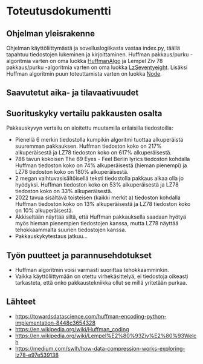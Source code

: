 # Toteutusdokumentti

## Ohjelman yleisrakenne

Ohjelman käyttöliittymästä ja sovelluslogiikasta vastaa index.py, täällä tapahtuu tiedostojen lukeminen ja kirjoittaminen. Huffman pakkaus/purku -algoritmia varten on oma luokka [HuffmanAlgo](https://github.com/ereborinkorppi/tiralabra/blob/main/src/huffman_algo.py) ja Lempel Ziv 78 pakkaus/purku -algoritmia varten on oma luokka [LzSeventyeight](https://github.com/ereborinkorppi/tiralabra/blob/main/src/lz_seventyeight.py). Lisäksi Huffman algoritmin puun toteuttamista varten on luokka [Node](https://github.com/ereborinkorppi/tiralabra/blob/main/src/node.py).

## Saavutetut aika- ja tilavaativuudet

## Suorituskyky vertailu pakkausten osalta

Pakkauskyvyn vertailu on aloitettu muutamilla erilaisilla tiedostoilla: 
- Pienellä 6 merkin tiedostolla kumpikin algoritmi tuottaa alkuperäistä suuremman pakkauksen. Huffman tiedoston koko on 217% alkuperäisestä ja LZ78 tiedoston koko on 617% alkuperäisestä.
- 788 tavun kokoisen The 69 Eyes - Feel Berlin lyrics tiedoston kohdalla Huffman tiedoston koko on 74% alkuperäisestä (hieman pienempi) ja LZ78 tiedoston koko on 180% alkuperäisestä.
- 2 megan vaihtuvasisältöisellä teksti tiedostolla pakkaus alkaa olla jo hyödyksi. Huffman tiedoston koko on 53% alkuperäisestä ja LZ78 tiedoston koko on 33% alkuperäisestä.
- 2022 tavua sisältävä toisteisen (kaikki merkit a) tiedoston kohdalla Huffman tiedoston koko on 13% alkuperäisestä ja LZ78 tiedoston koko on 10% alkuperäisestä.
- Äkkiseltään näyttää siltä, että Huffman pakkauksella saadaan hyötyä myös hieman pienempien tiedostojen kanssa, mutta LZ78 näyttää tehokkaammalta suurien tiedostojen kanssa. 
- Pakkauskykytestaus jatkuu...

## Työn puutteet ja parannusehdotukset

- Huffman algoritmin voisi varmasti suorittaa tehokkaamminkin. 
- Vaikka käyttöliittymään on otettu virhekäsittelyä, ei tiedostoja oikeasti tarkasteta, että onko pakkaustekniikka ollut se millä yritetään purkaa.

## Lähteet

- https://towardsdatascience.com/huffman-encoding-python-implementation-8448c3654328
- https://en.wikipedia.org/wiki/Huffman_coding
- https://en.wikipedia.org/wiki/Lempel%E2%80%93Ziv%E2%80%93Welch
- https://medium.com/swlh/how-data-compression-works-exploring-lz78-e97e539138